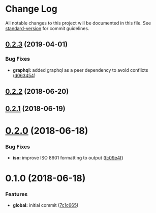 # Change Log

All notable changes to this project will be documented in this file. See [standard-version](https://github.com/conventional-changelog/standard-version) for commit guidelines.

<a name="0.2.3"></a>
## [0.2.3](https://github.com/waitandseeagency/graphql-type-datetime/compare/v0.2.2...v0.2.3) (2019-04-01)


### Bug Fixes

* **graphql:** added graphql as a peer dependency to avoid conflicts ([d063454](https://github.com/waitandseeagency/graphql-type-datetime/commit/d063454))



<a name="0.2.2"></a>
## [0.2.2](https://github.com/waitandseeagency/graphql-type-datetime/compare/v0.2.1...v0.2.2) (2018-06-20)



<a name="0.2.1"></a>
## [0.2.1](https://github.com/waitandseeagency/graphql-type-datetime/compare/v0.2.0...v0.2.1) (2018-06-19)



<a name="0.2.0"></a>
# [0.2.0](https://github.com/waitandseeagency/graphql-type-datetime/compare/v0.1.0...v0.2.0) (2018-06-18)


### Bug Fixes

* **iso:** improve ISO 8601 formatting to output ([fc09e4f](https://github.com/waitandseeagency/graphql-type-datetime/commit/fc09e4f))



<a name="0.1.0"></a>
# 0.1.0 (2018-06-18)


### Features

* **global:** initial commit ([7c1c665](https://github.com/waitandseeagency/graphql-type-datetime/commit/7c1c665))
